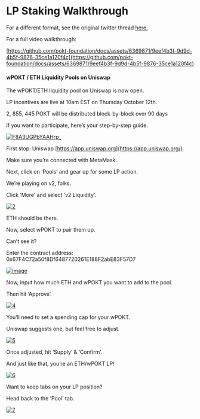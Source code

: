 # LP Staking Walkthrough

For a different format, see the original twitter thread [here.](https://twitter.com/POKTnetwork/status/1711428681254789458)

For a full video walkthrough:

[https://github.com/pokt-foundation/docs/assets/6369871/9eef4b3f-9d9d-4b5f-9876-35ce1a120f4c](https://github.com/pokt-foundation/docs/assets/6369871/9eef4b3f-9d9d-4b5f-9876-35ce1a120f4c)

#### wPOKT / ETH Liquidity Pools on Uniswap <a href="#wpokt--eth-liquidity-pools-on-uniswap" id="wpokt--eth-liquidity-pools-on-uniswap"></a>

The wPOKT/ETH liquidity pool on Uniswap is now open.

LP incentives are live at 10am EST on Thursday October 12th.

2, 855, 445 POKT will be distributed block-by-block over 90 days

If you want to participate, here’s your step-by-step guide.

[![F8A3UGPbYAAHrp\_](https://github.com/pokt-foundation/docs/assets/6369871/e164366f-8685-42de-a30a-0c8f66edebc1)](https://github.com/pokt-foundation/docs/assets/6369871/e164366f-8685-42de-a30a-0c8f66edebc1)

First stop: Uniswap [https://app.uniswap.org](https://app.uniswap.org/).

Make sure you’re connected with MetaMask.

Next, click on ‘Pools’ and gear up for some LP action.

We’re playing on v2, folks.

Click ‘More’ and select ‘v2 Liquidity’.

[![2](https://github.com/pokt-foundation/docs/assets/6369871/ed72a694-8985-4b0b-9884-66c106730869)](https://github.com/pokt-foundation/docs/assets/6369871/ed72a694-8985-4b0b-9884-66c106730869)

ETH should be there.

Now, select wPOKT to pair them up.

Can’t see it?

Enter the contract address: 0x67F4C72a50f8Df6487720261E188F2abE83F57D7

[![image](https://github.com/pokt-foundation/docs/assets/6369871/04167a75-bef3-4621-805f-794a78389f80)](https://github.com/pokt-foundation/docs/assets/6369871/04167a75-bef3-4621-805f-794a78389f80)

Now, input how much ETH and wPOKT you want to add to the pool.

Then hit ‘Approve’.

[![4](https://github.com/pokt-foundation/docs/assets/6369871/f7f5ada6-cc2c-4b32-bed8-3008fb24e11c)](https://github.com/pokt-foundation/docs/assets/6369871/f7f5ada6-cc2c-4b32-bed8-3008fb24e11c)

You’ll need to set a spending cap for your wPOKT.

Uniswap suggests one, but feel free to adjust.

[![5](https://github.com/pokt-foundation/docs/assets/6369871/991dfdb6-833e-4e8c-ab41-feb098b25490)](https://github.com/pokt-foundation/docs/assets/6369871/991dfdb6-833e-4e8c-ab41-feb098b25490)

Once adjusted, hit ‘Supply’ & ‘Confirm’.

And just like that, you’re an ETH/wPOKT LP!

[![6](https://github.com/pokt-foundation/docs/assets/6369871/3ee5a722-a1f8-45a2-9e9c-50c6bb596c37)](https://github.com/pokt-foundation/docs/assets/6369871/3ee5a722-a1f8-45a2-9e9c-50c6bb596c37)

Want to keep tabs on your LP position?

Head back to the ‘Pool’ tab.

[![7](https://github.com/pokt-foundation/docs/assets/6369871/33b60f75-6da8-4cee-9eb9-bedec3a938dc)](https://github.com/pokt-foundation/docs/assets/6369871/33b60f75-6da8-4cee-9eb9-bedec3a938dc)

